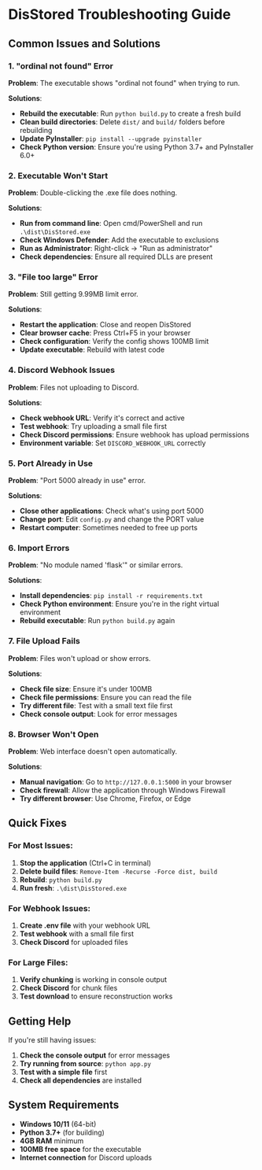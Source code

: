 # DisStored Troubleshooting Guide

## Common Issues and Solutions

### 1. "ordinal not found" Error

**Problem**: The executable shows "ordinal not found" when trying to run.

**Solutions**:
- **Rebuild the executable**: Run `python build.py` to create a fresh build
- **Clean build directories**: Delete `dist/` and `build/` folders before rebuilding
- **Update PyInstaller**: `pip install --upgrade pyinstaller`
- **Check Python version**: Ensure you're using Python 3.7+ and PyInstaller 6.0+

### 2. Executable Won't Start

**Problem**: Double-clicking the .exe file does nothing.

**Solutions**:
- **Run from command line**: Open cmd/PowerShell and run `.\dist\DisStored.exe`
- **Check Windows Defender**: Add the executable to exclusions
- **Run as Administrator**: Right-click → "Run as administrator"
- **Check dependencies**: Ensure all required DLLs are present

### 3. "File too large" Error

**Problem**: Still getting 9.99MB limit error.

**Solutions**:
- **Restart the application**: Close and reopen DisStored
- **Clear browser cache**: Press Ctrl+F5 in your browser
- **Check configuration**: Verify the config shows 100MB limit
- **Update executable**: Rebuild with latest code

### 4. Discord Webhook Issues

**Problem**: Files not uploading to Discord.

**Solutions**:
- **Check webhook URL**: Verify it's correct and active
- **Test webhook**: Try uploading a small file first
- **Check Discord permissions**: Ensure webhook has upload permissions
- **Environment variable**: Set `DISCORD_WEBHOOK_URL` correctly

### 5. Port Already in Use

**Problem**: "Port 5000 already in use" error.

**Solutions**:
- **Close other applications**: Check what's using port 5000
- **Change port**: Edit `config.py` and change the PORT value
- **Restart computer**: Sometimes needed to free up ports

### 6. Import Errors

**Problem**: "No module named 'flask'" or similar errors.

**Solutions**:
- **Install dependencies**: `pip install -r requirements.txt`
- **Check Python environment**: Ensure you're in the right virtual environment
- **Rebuild executable**: Run `python build.py` again

### 7. File Upload Fails

**Problem**: Files won't upload or show errors.

**Solutions**:
- **Check file size**: Ensure it's under 100MB
- **Check file permissions**: Ensure you can read the file
- **Try different file**: Test with a small text file first
- **Check console output**: Look for error messages

### 8. Browser Won't Open

**Problem**: Web interface doesn't open automatically.

**Solutions**:
- **Manual navigation**: Go to `http://127.0.0.1:5000` in your browser
- **Check firewall**: Allow the application through Windows Firewall
- **Try different browser**: Use Chrome, Firefox, or Edge

## Quick Fixes

### For Most Issues:
1. **Stop the application** (Ctrl+C in terminal)
2. **Delete build files**: `Remove-Item -Recurse -Force dist, build`
3. **Rebuild**: `python build.py`
4. **Run fresh**: `.\dist\DisStored.exe`

### For Webhook Issues:
1. **Create .env file** with your webhook URL
2. **Test webhook** with a small file first
3. **Check Discord** for uploaded files

### For Large Files:
1. **Verify chunking** is working in console output
2. **Check Discord** for chunk files
3. **Test download** to ensure reconstruction works

## Getting Help

If you're still having issues:

1. **Check the console output** for error messages
2. **Try running from source**: `python app.py`
3. **Test with a simple file** first
4. **Check all dependencies** are installed

## System Requirements

- **Windows 10/11** (64-bit)
- **Python 3.7+** (for building)
- **4GB RAM** minimum
- **100MB free space** for the executable
- **Internet connection** for Discord uploads
